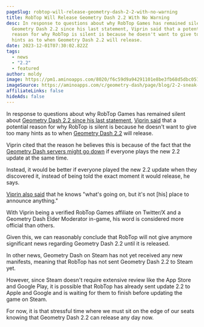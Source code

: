 ```yaml
---
pageSlug: robtop-will-release-geometry-dash-2-2-with-no-warning
title: RobTop Will Release Geometry Dash 2.2 With No Warning
desc: In response to questions about why RobTop Games has remained silent about
  Geometry Dash 2.2 since his last statement, Viprin said that a potential
  reason for why RobTop is silent is because he doesn't want to give too many
  hints as to when Geometry Dash 2.2 will release.
date: 2023-12-01T07:30:02.822Z
tags:
  - news
  - "2.2"
  - featured
author: moldy
image: https://pm1.aminoapps.com/8020/f6c59d9a94291101e8be3fb68d5dbc0517f49468r1-443-312v2_hq.jpg
imageSource: https://aminoapps.com/c/geometry-dash/page/blog/2-2-sneak-peek-an-analysis/Xn27_vahgujDxY8NnVjN6KGrJNzVKzjWnW
affiliateLinks: false
hideAds: false
---
```

In response to questions about why RobTop Games has remained silent about [Geometry Dash 2.2 since his last statement](/posts/geometry-dash-2-2-is-finished-release-scheduled-for-early-december/), [Viprin said](https://twitter.com/vipringd/status/1730326760909070707?s=61&t=20rQS364ZqLFxyriplQruA) that a potential reason for why RobTop is silent is because he doesn't want to give too many hints as to when [Geometry Dash 2.2](/categories/2.2/) will release.

Viprin cited that the reason he believes this is because of the fact that the [Geometry Dash servers might go down](/posts/geometry-dash-servers-down-for-maintenance-pending-2-2/) if everyone plays the new 2.2 update at the same time.

Instead, it would be better if everyone played the new 2.2 update when they discovered it, instead of being told the exact moment it would release, he says.

[Viprin also said](https://twitter.com/vipringd/status/1730322793491783730?s=61&t=20rQS364ZqLFxyriplQruA) that he knows "what's going on, but it's not [his] place to announce anything."

With Viprin being a verified RobTop Games affiliate on Twitter/X and a Geometry Dash Elder Moderator in-game, his word is considered more official than others.

Given this, we can reasonably conclude that RobTop will not give anymore significant news regarding Geometry Dash 2.2 until it is released.

In other news, Geometry Dash on Steam has not yet received any new manifests, meaning that RobTop has not sent Geometry Dash 2.2 to Steam yet.

However, since Steam doesn't require extensive review like the App Store and Google Play, it is possible that RobTop has already sent update 2.2 to Apple and Google and is waiting for them to finish before updating the game on Steam.

For now, it is that stressful time where we must sit on the edge of our seats knowing that Geometry Dash 2.2 can release any day now.